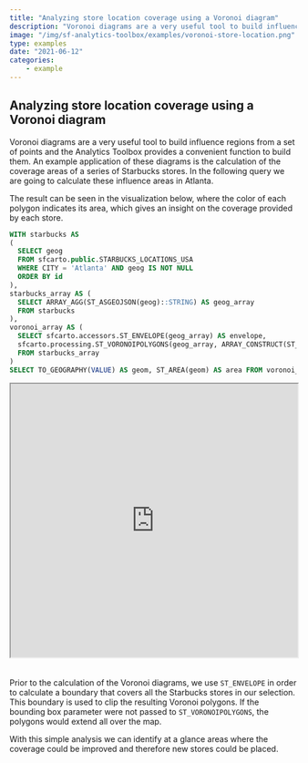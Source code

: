 ```yaml
---
title: "Analyzing store location coverage using a Voronoi diagram"
description: "Voronoi diagrams are a very useful tool to build influence regions from a set of points and the Analytics Toolbox provides a convenient function to build them. An example application of these diagrams is the calculation of the coverage areas of a series of Starbucks stores. In the following query we are going to calculate these influence areas in Atlanta."
image: "/img/sf-analytics-toolbox/examples/voronoi-store-location.png"
type: examples
date: "2021-06-12"
categories:
    - example
---
```

## Analyzing store location coverage using a Voronoi diagram

Voronoi diagrams are a very useful tool to build influence regions from a set of points and the Analytics Toolbox provides a convenient function to build them. An example application of these diagrams is the calculation of the coverage areas of a series of Starbucks stores. In the following query we are going to calculate these influence areas in Atlanta. 

The result can be seen in the visualization below, where the color of each polygon indicates its area, which gives an insight on the coverage provided by each store.

```sql
WITH starbucks AS
(
  SELECT geog
  FROM sfcarto.public.STARBUCKS_LOCATIONS_USA 
  WHERE CITY = 'Atlanta' AND geog IS NOT NULL
  ORDER BY id
),
starbucks_array AS ( 
  SELECT ARRAY_AGG(ST_ASGEOJSON(geog)::STRING) AS geog_array
  FROM starbucks
),
voronoi_array AS (
  SELECT sfcarto.accessors.ST_ENVELOPE(geog_array) AS envelope,
  sfcarto.processing.ST_VORONOIPOLYGONS(geog_array, ARRAY_CONSTRUCT(ST_XMIN(envelope), ST_YMIN(envelope), ST_XMAX(envelope), ST_YMAX(envelope))) AS nested_voronoi
  FROM starbucks_array
)
SELECT TO_GEOGRAPHY(VALUE) AS geom, ST_AREA(geom) AS area FROM voronoi_array, lateral FLATTEN(input => nested_voronoi)
```

<iframe height=480px width=100% style='margin-bottom:20px' src="https://team.carto.com/u/agraciano/builder/44a8ae78-3443-4471-96a2-888c5dd1d9c8/layers#/" title="Starbucks stores coverage visualization by means of a Voronoi diagram."></iframe>

Prior to the calculation of the Voronoi diagrams, we use `ST_ENVELOPE` in order to calculate a boundary that covers all the Starbucks stores in our selection. This boundary is used to clip the resulting Voronoi polygons. If the bounding box parameter were not passed to `ST_VORONOIPOLYGONS`, the polygons would extend all over the map.

With this simple analysis we can identify at a glance areas where the coverage could be improved and therefore new stores could be placed.




